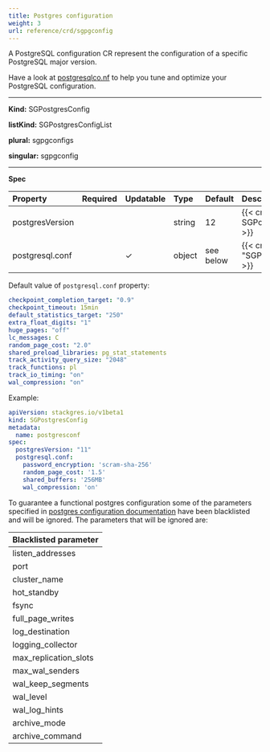 ```yaml
---
title: Postgres configuration
weight: 3
url: reference/crd/sgpgconfig
---
```


A PostgreSQL configuration CR represent the configuration of a specific PostgreSQL major
 version.

Have a look at [postgresqlco.nf](https://postgresqlco.nf) to help you tune and optimize your
 PostgreSQL configuration.

___

**Kind:** SGPostgresConfig

**listKind:** SGPostgresConfigList

**plural:** sgpgconfigs

**singular:** sgpgconfig
___

**Spec**

| Property        | Required | Updatable | Type   | Default   | Description |
|:----------------|----------|-----------|:-------|:----------|:------------|
| postgresVersion |          |           | string | 12        | {{< crd-field-description SGPostgresConfig.spec.postgresVersion >}} |
| postgresql.conf |          | ✓         | object | see below | {{< crd-field-description "SGPostgresConfig.spec.postgresql\.conf" >}} |

Default value of `postgresql.conf` property:

```yaml
checkpoint_completion_target: "0.9"
checkpoint_timeout: 15min
default_statistics_target: "250"
extra_float_digits: "1"
huge_pages: "off"
lc_messages: C
random_page_cost: "2.0"
shared_preload_libraries: pg_stat_statements
track_activity_query_size: "2048"
track_functions: pl
track_io_timing: "on"
wal_compression: "on"
```

Example:

```yaml
apiVersion: stackgres.io/v1beta1
kind: SGPostgresConfig
metadata:
  name: postgresconf
spec:
  postgresVersion: "11"
  postgresql.conf:
    password_encryption: 'scram-sha-256'
    random_page_cost: '1.5'
    shared_buffers: '256MB'
    wal_compression: 'on'
```

To guarantee a functional postgres configuration some of the parameters specified in
 [postgres configuration documentation](https://www.postgresql.org/docs/12/runtime-config.html)
 have been blacklisted and will be ignored. The parameters that will be ignored are:

| Blacklisted parameter   |
|:------------------------|
| listen_addresses        |
| port                    |
| cluster_name            |
| hot_standby             |
| fsync                   |
| full_page_writes        |
| log_destination         |
| logging_collector       |
| max_replication_slots   |
| max_wal_senders         |
| wal_keep_segments       |
| wal_level               |
| wal_log_hints           |
| archive_mode            |
| archive_command         |
